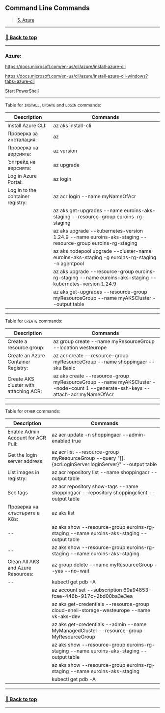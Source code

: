 ## **Command Line Commands**

>[5. Azure](#azure)
>

---
### [🔼 Back to top](#commands)
---

### **Azure:**

https://docs.microsoft.com/en-us/cli/azure/install-azure-cli

https://docs.microsoft.com/en-us/cli/azure/install-azure-cli-windows?tabs=azure-cli

Start PowerShell

---

Table for ```INSTALL```, ```UPDATE``` and ```LOGIN``` commands:

|Description|Commands|
|--|--|
|Install Azure CLI:                       |az aks install-cli|
|Проверка за инсталация:                  |az|
|Проверка на версията:                    |az version|
|Ъпгрейд на версията:                     |az upgrade|
|Log in Azure Portal:                     |az login|
|Log in to the container registry:        |az acr login --name myNameOfAcr|
|                                         |az aks get-upgrades --name euroins-aks-staging --resource-group euroins-rg-staging|
|                                         |az aks upgrade --kubernetes-version 1.24.9 --name euroins-aks-staging --resource-group euroins-rg-staging|
|                                         |az aks nodepool upgrade --cluster-name euroins-aks-staging -g euroins-rg-staging -n agentpool|
|                                         |az aks upgrade --resource-group euroins-rg-staging --name euroins-aks-staging --kubernetes-version 1.24.9|
|                                         |az aks get-upgrades --resource-group myResourceGroup --name myAKSCluster --output table|

---

Table for ```CREATE``` commands:

|Description|Commands|
|--|--|
|Create a resource group:                 |az group create --name myResourceGroup --location westeurope|
|Create an Azure Container Registry:      |az acr create --resource-group myResourceGroup --name shoppingacr --sku Basic|
|Create AKS cluster with attaching ACR:   |az aks create --resource-group myResourceGroup --name myAKSCluster --node-count 1 --generate-ssh-keys --attach-acr myNameOfAcr|

---

Table for ```OTHER``` commands:

|Description|Commands|
|--|--|
|Enable Admin Account for ACR Pull:       |az acr update -n shoppingacr --admin-enabled true|
|Get the login server address:            |az acr list --resource-group myResourceGroup --query "[].{acrLoginServer:loginServer}" --output table|
|List images in registry:                 |az acr repository list --name shoppingacr --output table|
|See tags                                 |az acr repository show-tags --name shoppingacr --repository shoppingclient --output table|
|Проверка на клъстърите в K8s:            |az aks list|
|--                                       |az aks show --resource-group euroins-rg-staging --name euroins-aks-staging --output table|
|--                                       |az aks show --resource-group euroins-rg-staging --name euroins-aks-staging|
|Clean All AKS and Azure Resources:       |az group delete --name myResourceGroup --yes --no-wait|
|--                                       |kubectl get pdb -A|
|                                         |az account set --subscription 69a94853-fcae-446b-917c-2bd00ba3e3ea|
|                                         |az aks get-credentials --resource-group cloud-shell-storage-westeurope --name vk-aks-dev|
|                                         |az aks get-credentials --admin --name MyManagedCluster --resource-group MyResourceGroup|
|                                         |az aks show --resource-group euroins-rg-staging --name euroins-aks-staging --output table|
|                                         |az aks show --resource-group euroins-rg-staging --name euroins-aks-staging|
|                                         |kubectl get pdb -A|

---
### [🔼 Back to top](#commands)
---
